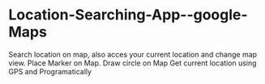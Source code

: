 Location-Searching-App--google-Maps
=====================================

Search location on map, also acces your current location and change map view.
Place Marker on Map.
Draw circle on Map
Get current location using GPS and Programatically
